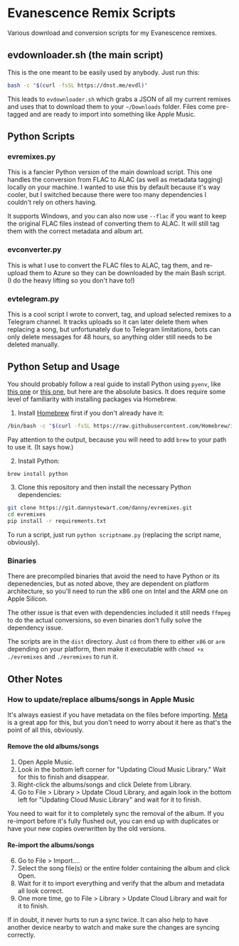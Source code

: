 # Evanescence Remix Scripts

Various download and conversion scripts for my Evanescence remixes.

## evdownloader.sh (the main script)

This is the one meant to be easily used by anybody. Just run this:
```bash
bash -c "$(curl -fsSL https://dnst.me/evdl)"
```

This leads to `evdownloader.sh` which grabs a JSON of all my current remixes and uses that to download them to your `~/Downloads` folder. Files come pre-tagged and are ready to import into something like Apple Music.

## Python Scripts

### evremixes.py

This is a fancier Python version of the main download script. This one handles the conversion from FLAC to ALAC (as well as metadata tagging) locally on your machine. I wanted to use this by default because it's way cooler, but I switched because there were too many dependencies I couldn't rely on others having.

It supports Windows, and you can also now use `--flac` if you want to keep the original FLAC files instead of converting them to ALAC. It will still tag them with the correct metadata and album art.

### evconverter.py

This is what I use to convert the FLAC files to ALAC, tag them, and re-upload them to Azure so they can be downloaded by the main Bash script. (I do the heavy lifting so you don't have to!)

### evtelegram.py

This is a cool script I wrote to convert, tag, and upload selected remixes to a Telegram channel. It tracks uploads so it can later delete them when replacing a song, but unfortunately due to Telegram limitations, bots can only delete messages for 48 hours, so anything older still needs to be deleted manually.

## Python Setup and Usage

You should probably follow a real guide to install Python using `pyenv`, like [this one](https://www.pythoncentral.io/installing-python-on-mac-using-homebrew/) or [this one](https://www.freecodecamp.org/news/python-version-on-mac-update/), but here are the absolute basics. It does require some level of familiarity with installing packages via Homebrew.

1. Install [Homebrew](https://brew.sh) first if you don't already have it:
```bash
/bin/bash -c "$(curl -fsSL https://raw.githubusercontent.com/Homebrew/install/HEAD/install.sh)"
```
Pay attention to the output, because you will need to add `brew` to your path to use it. (It says how.)

2. Install Python:
```bash
brew install python
```
3. Clone this repository and then install the necessary Python dependencies:
```bash
git clone https://git.dannystewart.com/danny/evremixes.git
cd evremixes
pip install -r requirements.txt
```

To run a script, just run `python scriptname.py` (replacing the script name, obviously).

### Binaries

There are precompiled binaries that avoid the need to have Python or its depenedencies, but as noted above, they are dependent on platform architecture, so you'll need to run the x86 one on Intel and the ARM one on Apple Silicon.

The other issue is that even with dependencies included it still needs `ffmpeg` to do the actual conversions, so even binaries don't fully solve the dependency issue.

The scripts are in the `dist` directory. Just `cd` from there to either `x86` or `arm` depending on your platform, then make it executable with `chmod +x ./evremixes` and `./evremixes` to run it.

## Other Notes

### How to update/replace albums/songs in Apple Music

It's always easiest if you have metadata on the files before importing. [Meta](https://www.nightbirdsevolve.com/meta/) is a great app for this, but you don't need to worry about it here as that's the point of all this, obviously.

#### Remove the old albums/songs

1. Open Apple Music.
2. Look in the bottom left corner for "Updating Cloud Music Library." Wait for this to finish and disappear.
3. Right-click the albums/songs and click Delete from Library.
4. Go to File > Library > Update Cloud Library, and again look in the bottom left for "Updating Cloud Music Library" and wait for it to finish.

You need to wait for it to completely sync the removal of the album. If you re-import before it's fully flushed out, you can end up with duplicates or have your new copies overwritten by the old versions.

#### Re-import the albums/songs

6. Go to File > Import….
7. Select the song file(s) or the entire folder containing the album and click Open.
8. Wait for it to import everything and verify that the album and metadata all look correct.
9. One more time, go to File > Library > Update Cloud Library and wait for it to finish.

If in doubt, it never hurts to run a sync twice. It can also help to have another device nearby to watch and make sure the changes are syncing correctly.
